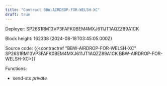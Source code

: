 ```yaml
---
title: "Contract BBW-AIRDROP-FOR-WELSH-XC"
draft: true
---
```

Deployer: SP26S1RM13VP3FAFK0BEM4MXJ611JT1AQZZ89A1CK


 



Block height: 162338 (2024-08-18T03:45:05.000Z)

Source code: {{<contractref "BBW-AIRDROP-FOR-WELSH-XC" SP26S1RM13VP3FAFK0BEM4MXJ611JT1AQZZ89A1CK BBW-AIRDROP-FOR-WELSH-XC>}}

Functions:

* send-stx _private_
